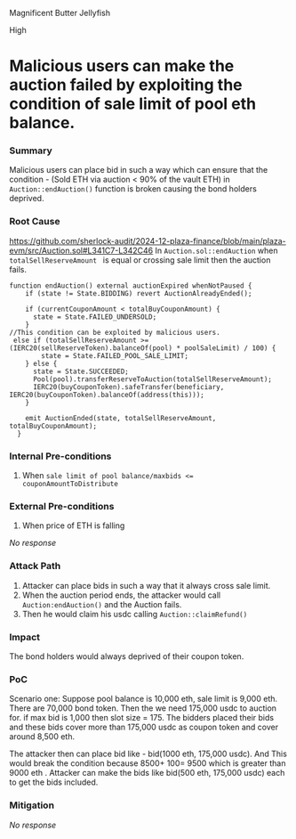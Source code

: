 Magnificent Butter Jellyfish

High

# Malicious users can make the auction failed by exploiting the condition of  sale limit of  pool eth balance.

### Summary

Malicious users can place bid in such a way which can ensure that the condition - (Sold ETH via auction < 90% of the vault ETH) in `Auction::endAuction()` function is broken causing the bond holders deprived.

### Root Cause

https://github.com/sherlock-audit/2024-12-plaza-finance/blob/main/plaza-evm/src/Auction.sol#L341C7-L342C46
In `Auction.sol::endAuction`  when `totalSellReserveAmount ` is equal or crossing sale limit then the auction fails.
```solidity
function endAuction() external auctionExpired whenNotPaused {
    if (state != State.BIDDING) revert AuctionAlreadyEnded();

    if (currentCouponAmount < totalBuyCouponAmount) {
      state = State.FAILED_UNDERSOLD;
    } 
//This condition can be exploited by malicious users.
 else if (totalSellReserveAmount >= (IERC20(sellReserveToken).balanceOf(pool) * poolSaleLimit) / 100) {
        state = State.FAILED_POOL_SALE_LIMIT;
    } else {
      state = State.SUCCEEDED;
      Pool(pool).transferReserveToAuction(totalSellReserveAmount);
      IERC20(buyCouponToken).safeTransfer(beneficiary, IERC20(buyCouponToken).balanceOf(address(this)));
    }

    emit AuctionEnded(state, totalSellReserveAmount, totalBuyCouponAmount);
  }
```


### Internal Pre-conditions

1. When `sale limit of pool balance/maxbids <= couponAmountToDistribute`

### External Pre-conditions
1) When price of ETH is falling 

_No response_

### Attack Path

1. Attacker can place bids in such a way that it always cross sale limit. 
2. When the auction period ends, the attacker would call `Auction:endAuction()` and the Auction fails.
3. Then he would claim his usdc calling `Auction::claimRefund()`

### Impact

The bond holders would always deprived of their coupon token.

### PoC

Scenario one: Suppose pool balance is 10,000 eth, sale limit is 9,000 eth. There are 70,000 bond token. Then the we need 175,000 usdc to auction for. if max bid is 1,000 then slot size = 175. The bidders placed their bids and these bids cover more than 175,000 usdc as coupon token and cover around 8,500 eth.
 
The attacker then can place  bid like -  bid(1000 eth, 175,000 usdc). And This would break the condition because 8500+ 100= 9500 which is greater than 9000 eth .
Attacker can make the  bids like bid(500 eth, 175,000 usdc) each to get the bids included.

### Mitigation

_No response_